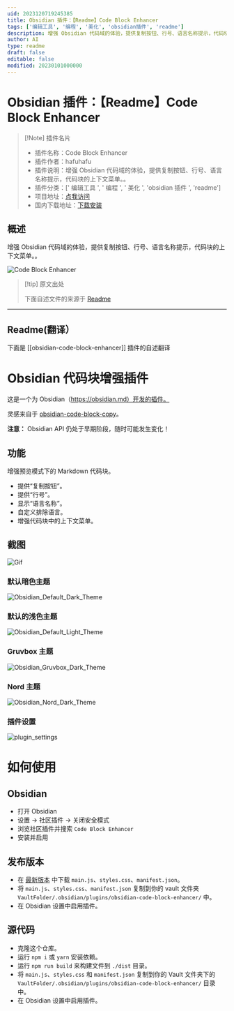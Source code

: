```yaml
---
uid: 2023120719245385
title: Obsidian 插件：【Readme】Code Block Enhancer
tags: ['编辑工具', '编程', '美化', 'obsidian插件', 'readme']
description: 增强 Obsidian 代码域的体验，提供复制按钮、行号、语言名称提示，代码块的上下文菜单。。
author: AI
type: readme
draft: false
editable: false
modified: 20230101000000
---
```


# Obsidian 插件：【Readme】Code Block Enhancer

> [!Note] 插件名片
> - 插件名称：Code Block Enhancer
> - 插件作者：hafuhafu
> - 插件说明：增强 Obsidian 代码域的体验，提供复制按钮、行号、语言名称提示，代码块的上下文菜单。。
> - 插件分类：[' 编辑工具 ', ' 编程 ', ' 美化 ', 'obsidian 插件 ', 'readme']
> - 项目地址：[点我访问](https://github.com/nyable/obsidian-code-block-enhancer)
> - 国内下载地址：[下载安装](https://pkmer.cn/products/plugin/pluginMarket/?obsidian-code-block-enhancer)

## 概述

增强 Obsidian 代码域的体验，提供复制按钮、行号、语言名称提示，代码块的上下文菜单。。

![Code Block Enhancer](https://cdn.pkmer.cn/covers/obsidian-code-block-enhancer.png!pkmer)

> [!tip] 原文出处
>
>下面自述文件的来源于 [Readme](https://ghproxy.net/https://raw.githubusercontent.com/nyable/obsidian-code-block-enhancer/master/README.md)
>

---

## Readme(翻译）

下面是 [[obsidian-code-block-enhancer]] 插件的自述翻译

# Obsidian 代码块增强插件

这是一个为 Obsidian（<https://obsidian.md）开发的插件。>

灵感来自于 [obsidian-code-block-copy](https://github.com/jdbrice/obsidian-code-block-copy)。

**注意：** Obsidian API 仍处于早期阶段，随时可能发生变化！

## 功能

增强预览模式下的 Markdown 代码块。

* 提供“复制按钮”。
* 提供“行号”。
* 显示“语言名称”。
* 自定义排除语言。
* 增强代码块中的上下文菜单。

## 截图

![Gif](https://cdn.pkmer.cn/covers/obsidian-code-block-enhancer_1_0.gif!pkmer)

### 默认暗色主题

![Obsidian_Default_Dark_Theme](https://cdn.pkmer.cn/covers/obsidian-code-block-enhancer_1_1.png!pkmer)

### 默认的浅色主题

![Obsidian_Default_Light_Theme](https://cdn.pkmer.cn/covers/obsidian-code-block-enhancer_1_2.png!pkmer)

### Gruvbox 主题

![Obsidian_Gruvbox_Dark_Theme](https://cdn.pkmer.cn/covers/obsidian-code-block-enhancer_1_3.png!pkmer)

### Nord 主题

![Obsidian_Nord_Dark_Theme](https://cdn.pkmer.cn/covers/obsidian-code-block-enhancer_1_4.png!pkmer)

### 插件设置

![plugin_settings](https://cdn.pkmer.cn/covers/obsidian-code-block-enhancer_1_5.png!pkmer)

# 如何使用

## Obsidian

- 打开 Obsidian
- 设置 -> 社区插件 -> 关闭安全模式
- 浏览社区插件并搜索 `Code Block Enhancer`
- 安装并启用

## 发布版本

- 在 [最新版本](https://github.com/nyable/obsidian-code-block-enhancer/releases/latest) 中下载 `main.js`、`styles.css`、`manifest.json`。
- 将 `main.js`、`styles.css`、`manifest.json` 复制到你的 vault 文件夹 `VaultFolder/.obsidian/plugins/obsidian-code-block-enhancer/` 中。
- 在 Obsidian 设置中启用插件。

## 源代码

- 克隆这个仓库。
- 运行 `npm i` 或 `yarn` 安装依赖。
- 运行 `npm run build` 来构建文件到 `./dist` 目录。
- 将 `main.js`、`styles.css` 和 `manifest.json` 复制到你的 Vault 文件夹下的 `VaultFolder/.obsidian/plugins/obsidian-code-block-enhancer/` 目录中。
- 在 Obsidian 设置中启用插件。



